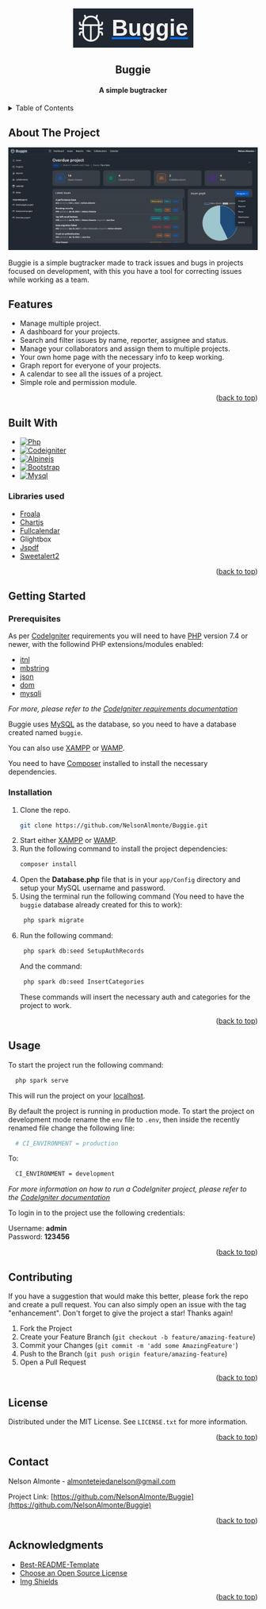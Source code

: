 <!-- Improved compatibility of back to top link: See: https://github.com/othneildrew/Best-README-Template/pull/73 -->

<a name="readme-top"></a>

<!--
*** Thanks for checking out the Best-README-Template. If you have a suggestion
*** that would make this better, please fork the repo and create a pull request
*** or simply open an issue with the tag "enhancement".
*** Don't forget to give the project a star!
*** Thanks again! Now go create something AMAZING! :D
-->

<!-- PROJECT SHIELDS -->
<!--
*** I'm using markdown "reference style" links for readability.
*** Reference links are enclosed in brackets [ ] instead of parentheses ( ).
*** See the bottom of this document for the declaration of the reference variables
*** for contributors-url, forks-url, etc. This is an optional, concise syntax you may use.
*** https://www.markdownguide.org/basic-syntax/#reference-style-links
-->
<!--
[![Contributors][contributors-shield]][contributors-url]
[![Forks][forks-shield]][forks-url]
[![Stargazers][stars-shield]][stars-url]
[![Issues][issues-shield]][issues-url]
[![MIT License][license-shield]][license-url]
[![LinkedIn][linkedin-shield]][linkedin-url]
-->

<!-- PROJECT LOGO -->
<br />
<div align="center">
  <a href="https://github.com/NelsonAlmonte/Buggie">
    <img src="images/logo.png" alt="Logo">
  </a>

  <h2 align="center">Buggie</h2>

  <h4 align="center">
    A simple bugtracker
  </h4>
</div>

<!-- TABLE OF CONTENTS -->
<details>
  <summary>Table of Contents</summary>
  <ol>
    <li>
      <a href="#about-the-project">About The Project</a>
    </li>
    <li>
      <a href="#features">Features</a>
    </li>
    <li>
      <a href="#built-with">Built With</a>
    </li>
    <li>
      <a href="#getting-started">Getting Started</a>
      <ul>
        <li><a href="#prerequisites">Prerequisites</a></li>
        <li><a href="#installation">Installation</a></li>
      </ul>
    </li>
    <li><a href="#usage">Usage</a></li>
    <li><a href="#contributing">Contributing</a></li>
    <li><a href="#license">License</a></li>
    <li><a href="#contact">Contact</a></li>
    <li><a href="#acknowledgments">Acknowledgments</a></li>
  </ol>
</details>

## About The Project

[![Product Name Screen Shot][product-screenshot]](#)

Buggie is a simple bugtracker made to track issues and bugs in projects focused on development, with this you have a tool for correcting issues while working as a team.

## Features

- Manage multiple project.
- A dashboard for your projects.
- Search and filter issues by name, reporter, assignee and status.
- Manage your collaborators and assign them to multiple projects.
- Your own home page with the necessary info to keep working.
- Graph report for everyone of your projects.
- A calendar to see all the issues of a project.
- Simple role and permission module.

<p align="right">(<a href="#readme-top">back to top</a>)</p>

## Built With

- [![Php][Php]][Php-url]
- [![Codeigniter][Codeigniter]][Codeigniter-url]
- [![Alpinejs][Alpinejs]][Alpinejs-url]
- [![Bootstrap][Bootstrap.com]][Bootstrap-url]
- [![Mysql][Mysql]][Mysql-url]

### Libraries used

- [Froala](https://froala.com/)
- [Chartjs](https://www.chartjs.org/)
- [Fullcalendar](https://fullcalendar.io/)
- Glightbox
- [Jspdf](https://parall.ax/products/jspdf)
- [Sweetalert2](https://sweetalert2.github.io/)

<p align="right">(<a href="#readme-top">back to top</a>)</p>

## Getting Started

### Prerequisites

As per [CodeIgniter](https://codeigniter.com/) requirements you will need to have [PHP](https://www.php.net/) version 7.4 or newer, with the followind PHP extensions/modules enabled:

- [itnl](https://www.php.net/manual/en/intl.requirements.php)
- [mbstring](https://www.php.net/manual/en/mbstring.requirements.php)
- [json](https://www.php.net/manual/en/json.requirements.php)
- [dom](https://www.php.net/manual/en/dom.requirements.php)
- [mysqli](https://www.php.net/manual/en/mysqli.requirements.php)

_For more, please refer to the [CodeIgniter requirements documentation](https://codeigniter.com/user_guide/intro/requirements.html)_

Buggie uses [MySQL](https://www.mysql.com/) as the database, so you need to have a database created named `buggie`.

You can also use [XAMPP](https://www.apachefriends.org/es/index.html) or [WAMP](https://www.wampserver.com/en/).

You need to have [Composer](https://getcomposer.org/) installed to install the necessary dependencies.

### Installation

1. Clone the repo.
   ```sh
   git clone https://github.com/NelsonAlmonte/Buggie.git
   ```
2. Start either [XAMPP](https://www.apachefriends.org/es/index.html) or [WAMP](https://www.wampserver.com/en/).
3. Run the following command to install the project dependencies:
   ```sh
   composer install
   ```
4. Open the **Database.php** file that is in your `app/Config` directory and setup your MySQL username and password.
5. Using the terminal run the following command (You need to have the `buggie` database already created for this to work):
   ```sh
    php spark migrate
   ```
6. Run the following command:
   ```sh
    php spark db:seed SetupAuthRecords
   ```
   And the command:
   ```sh
    php spark db:seed InsertCategories
   ```
   These commands will insert the necessary auth and categories for the project to work.
   <p align="right">(<a href="#readme-top">back to top</a>)</p>

<!-- USAGE EXAMPLES -->

## Usage

To start the project run the following command:

```sh
  php spark serve
```

This will run the project on your [localhost](http://localhost:8080/).

By default the project is running in production mode. To start the project on development mode rename the `env` file to `.env`, then inside the recently renamed file change the following line:

```sh
  # CI_ENVIRONMENT = production
```

To:

```sh
  CI_ENVIRONMENT = development
```

_For more information on how to run a CodeIgniter project, please refer to the [CodeIgniter documentation](https://codeigniter.com/user_guide/installation/running.html)_

To login in to the project use the following credentials:

Username: **admin**
<br>
Password: **123456**

<p align="right">(<a href="#readme-top">back to top</a>)</p>

<!-- CONTRIBUTING -->

## Contributing

If you have a suggestion that would make this better, please fork the repo and create a pull request. You can also simply open an issue with the tag "enhancement".
Don't forget to give the project a star! Thanks again!

1. Fork the Project
2. Create your Feature Branch (`git checkout -b feature/amazing-feature`)
3. Commit your Changes (`git commit -m 'add some AmazingFeature'`)
4. Push to the Branch (`git push origin feature/amazing-feature`)
5. Open a Pull Request

<p align="right">(<a href="#readme-top">back to top</a>)</p>

<!-- LICENSE -->

## License

Distributed under the MIT License. See `LICENSE.txt` for more information.

<p align="right">(<a href="#readme-top">back to top</a>)</p>

<!-- CONTACT -->

## Contact

Nelson Almonte - almontetejedanelson@gmail.com

Project Link: [https://github.com/NelsonAlmonte/Buggie](https://github.com/NelsonAlmonte/Buggie)

<p align="right">(<a href="#readme-top">back to top</a>)</p>

<!-- ACKNOWLEDGMENTS -->

## Acknowledgments

- [Best-README-Template](https://github.com/othneildrew/Best-README-Template)
- [Choose an Open Source License](https://choosealicense.com)
- [Img Shields](https://shields.io)

<p align="right">(<a href="#readme-top">back to top</a>)</p>

<!-- MARKDOWN LINKS & IMAGES -->
<!-- https://www.markdownguide.org/basic-syntax/#reference-style-links -->

[contributors-shield]: https://img.shields.io/github/contributors/othneildrew/Best-README-Template.svg?style=for-the-badge
[contributors-url]: https://github.com/othneildrew/Best-README-Template/graphs/contributors
[forks-shield]: https://img.shields.io/github/forks/othneildrew/Best-README-Template.svg?style=for-the-badge
[forks-url]: https://github.com/othneildrew/Best-README-Template/network/members
[stars-shield]: https://img.shields.io/github/stars/othneildrew/Best-README-Template.svg?style=for-the-badge
[stars-url]: https://github.com/othneildrew/Best-README-Template/stargazers
[issues-shield]: https://img.shields.io/github/issues/othneildrew/Best-README-Template.svg?style=for-the-badge
[issues-url]: https://github.com/othneildrew/Best-README-Template/issues
[license-shield]: https://img.shields.io/github/license/othneildrew/Best-README-Template.svg?style=for-the-badge
[license-url]: https://github.com/othneildrew/Best-README-Template/blob/master/LICENSE.txt
[linkedin-shield]: https://img.shields.io/badge/-LinkedIn-black.svg?style=for-the-badge&logo=linkedin&colorB=555
[linkedin-url]: https://linkedin.com/in/othneildrew
[product-screenshot]: images/screenshot.png
[Php]: https://img.shields.io/badge/Php-20232A?style=for-the-badge&logo=php&logoColor=%23777BB4
[Php-url]: https://www.php.net/
[Codeigniter]: https://img.shields.io/badge/Codeigniter-20232A?style=for-the-badge&logo=codeigniter&logoColor=%23EF4223
[Codeigniter-url]: https://codeigniter.com/
[Alpinejs]: https://img.shields.io/badge/Alpinejs-20232A?style=for-the-badge&logo=alpine.js&logoColor=%238BC0D0
[Alpinejs-url]: https://alpinejs.dev/
[Bootstrap.com]: https://img.shields.io/badge/Bootstrap-563D7C?style=for-the-badge&logo=bootstrap&logoColor=white
[Bootstrap-url]: https://getbootstrap.com
[Mysql]: https://img.shields.io/badge/mysql-20232A?style=for-the-badge&logo=mysql&logoColor=%234479A1
[Mysql-url]: https://www.mysql.com/
